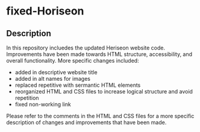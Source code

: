 # fixed-Horiseon


## Description
In this repository incluedes the updated Heriseon website code. Improvements have been made towards HTML structure, accessibility, and overall functionality. More specific changes included:

- added in descriptive website title
- added in alt names for images
- replaced repetitive <divs> with sermantic HTML elements
- reorganized HTML and CSS files to increase logical structure and avoid repetition
- fixed non-working link

Please refer to the comments in the HTML and CSS files for a more specific description of changes and improvements that have been made. 